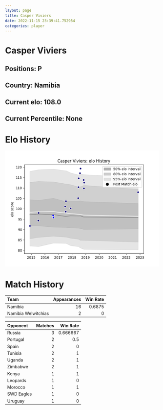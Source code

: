 ```yaml
---  
layout: page  
title: Casper Viviers  
date: 2022-11-15 23:39:41.752954  
categories: player  
---
```

# Casper Viviers

## Positions: P

## Country: Namibia

## Current elo: 108.0

## Current Percentile: None

# Elo History


![elo history](history_CasperViviers.png)
# Match History


| Team                |   Appearances |   Win Rate |
|:--------------------|--------------:|-----------:|
| Namibia             |            16 |     0.6875 |
| Namibia Welwitchias |             2 |     0      |

| Opponent   |   Matches |   Win Rate |
|:-----------|----------:|-----------:|
| Russia     |         3 |   0.666667 |
| Portugal   |         2 |   0.5      |
| Spain      |         2 |   0        |
| Tunisia    |         2 |   1        |
| Uganda     |         2 |   1        |
| Zimbabwe   |         2 |   1        |
| Kenya      |         1 |   1        |
| Leopards   |         1 |   0        |
| Morocco    |         1 |   1        |
| SWD Eagles |         1 |   0        |
| Uruguay    |         1 |   0        |